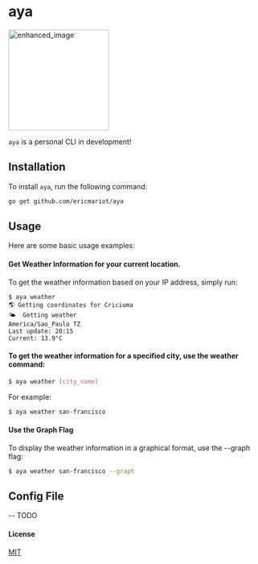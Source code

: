 # aya
<img src="https://github.com/ericmariot/aya-cli/assets/29050845/7b0df4bf-5e5c-4929-b8e9-fc8b2b3b730e" alt="enhanced_image" width="200"/>

`aya` is a personal CLI in development!

## Installation
To install `aya`, run the following command:

```sh
go get github.com/ericmariot/aya
```

## Usage
Here are some basic usage examples:

#### Get Weather Information for your current location.
To get the weather information based on your IP address, simply run:

```
$ aya weather
🌎 Getting coordinates for Criciuma
🌤️  Getting weather
America/Sao_Paulo TZ
Last update: 20:15
Current: 13.9°C
```

#### To get the weather information for a specified city, use the weather command:
```sh
$ aya weather [city_name]
```
For example:

```sh
$ aya weather san-francisco
```
 
#### Use the Graph Flag
To display the weather information in a graphical format, use the --graph flag:

```sh
$ aya weather san-francisco --graph
```

## Config File
-- TODO


#### License
[MIT](LICENSE)
